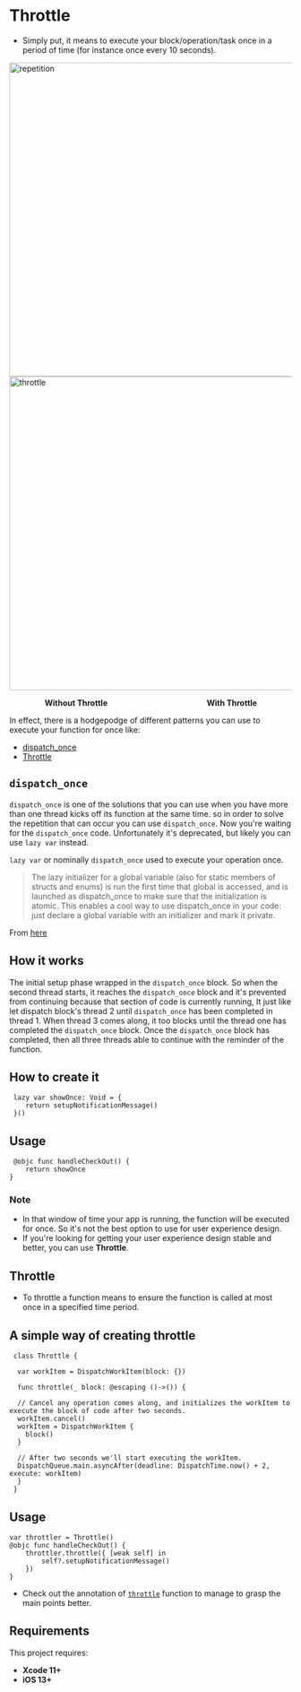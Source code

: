 # Throttle

- Simply put, it means to execute your block/operation/task once in a period of time (for instance once every 10 seconds).

<img src="https://imgur.com/rzzZNFm.gif" height="560" alt="repetition"><img src="https://imgur.com/FSezVSS.gif" height="560" alt="throttle">

&nbsp;&nbsp;&nbsp;&nbsp;&nbsp;&nbsp;&nbsp;&nbsp;&nbsp;&nbsp;&nbsp;&nbsp;&nbsp;&nbsp;&nbsp;
**Without Throttle**
&nbsp;&nbsp;&nbsp;&nbsp;&nbsp;&nbsp;&nbsp;&nbsp;&nbsp;&nbsp;&nbsp;&nbsp;&nbsp;&nbsp;&nbsp;&nbsp;
&nbsp;&nbsp;&nbsp;&nbsp;&nbsp;&nbsp;&nbsp;&nbsp;&nbsp;&nbsp;&nbsp;&nbsp;&nbsp;&nbsp;&nbsp;&nbsp;
&nbsp;&nbsp;&nbsp;&nbsp;&nbsp;&nbsp;&nbsp;&nbsp;&nbsp;
**With Throttle**

In effect, there is a hodgepodge of different patterns you can use to execute your function for once like:
* [dispatch_once](#dispatch_once)
* [Throttle](#throttle)

## `dispatch_once`

`dispatch_once` is one of the solutions that you can use when you have more than one thread kicks off its function at the same time. so in order to solve 
the repetition that can occur you can use `dispatch_once`.
Now you're waiting for the `dispatch_once` code. Unfortunately it's deprecated, but likely you can use `lazy var` instead.

`lazy var` or nominally `dispatch_once` used to execute your operation once.

<blockquote>
The lazy initializer for a global variable (also for static members of structs and enums) is run the first time that global is accessed, and is launched as dispatch_once to make sure that the initialization is atomic. This enables a cool way to use dispatch_once in your code: just declare a global variable with an initializer and mark it private.
</blockquote>

From [here](https://developer.apple.com/swift/blog/?id=7)

## How it works

The initial setup phase wrapped in the `dispatch_once` block.
So when the second thread starts, it reaches the `dispatch_once` block and it's prevented from continuing because that section of code is currently running, 
It just like let dispatch block's thread 2 until `dispatch_once` has been completed in thread 1.
When thread 3 comes along, it too blocks until the thread one has completed the `dispatch_once` block.
Once the `dispatch_once` block has completed, then all three threads able to continue with the reminder of the function.

## How to create it
     lazy var showOnce: Void = {
        return setupNotificationMessage()
     }()

## Usage
     @objc func handleCheckOut() {
        return showOnce
    }

### Note
- In that window of time your app is running, the function will be executed for once. So it's not the best option to use for user experience design.
- If you're looking for getting your user experience design stable and better, you can use **Throttle**.

## Throttle
 - To throttle a function means to ensure the function is called at most once in a specified time period.

## A simple way of creating throttle
     class Throttle {

      var workItem = DispatchWorkItem(block: {})

      func throttle(_ block: @escaping ()->()) {

      // Cancel any operation comes along, and initializes the workItem to execute the block of code after two seconds.
      workItem.cancel()
      workItem = DispatchWorkItem {
        block()
      }
      
      // After two seconds we'll start executing the workItem.
      DispatchQueue.main.asyncAfter(deadline: DispatchTime.now() + 2, execute: workItem)
      }
     }

## Usage
    var throttler = Throttle()
    @objc func handleCheckOut() {
        throttler.throttle({ [weak self] in
            self?.setupNotificationMessage()
        })
    }

- Check out the annotation of [`throttle`](https://github.com/ahmedelserafy7/Throttle/blob/master/Throttle/Throttle.swift) function to manage to grasp the main points better.
## Requirements

This project requires: 
* **Xcode 11+** 
* **iOS 13+**
